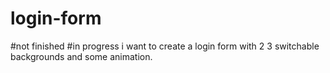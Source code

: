 # login-form
#not finished
#in progress
i want to create a login form with 2 3 switchable backgrounds and some animation.
